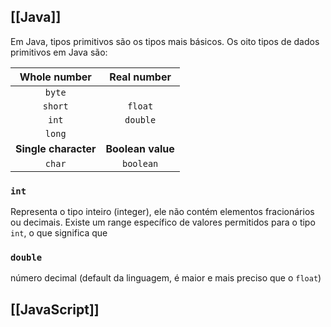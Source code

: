 
## [[Java]]

Em Java, tipos primitivos são os tipos mais básicos. Os oito tipos de dados primitivos em Java são:

|     Whole number     |    Real number    |
| :------------------: | :---------------: |
|        `byte`        |                   |
|       `short`        |      `float`      |
|        `int`         |     `double`      |
|        `long`        |                   |
| **Single character** | **Boolean value** |
|        `char`        |     `boolean`     |
### `int` 
Representa o tipo inteiro (integer), ele não contém elementos fracionários ou decimais.
Existe um range específico de valores permitidos para o tipo `int`, o que significa que

### `double` 
número decimal (default da linguagem, é maior e mais preciso que o `float`)
## [[JavaScript]]